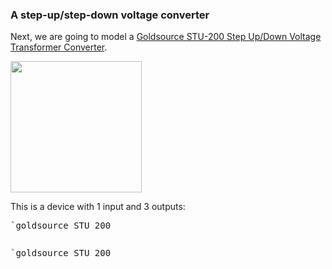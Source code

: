 
### A step-up/step-down voltage converter

Next, we are going to model a 
[Goldsource STU-200 Step Up/Down Voltage Transformer Converter][goldsource].

[goldsource]: https://www.amazon.com/Goldsource-STU-200-Voltage-Transformer-Converter/dp/B0022TMB9A/

<img src='goldsource_STU_200.jpg' style='width: 15em'/>

This is a device with 1 input and 3 outputs:

<pre class='ndp_graph_templatized'>`goldsource_STU_200</pre>

<pre class='mcdp' id='goldsource_STU_200' label='goldsource_STU_200.mcdp'></pre>

<pre class='ndp_graph_enclosed'>`goldsource_STU_200</pre>